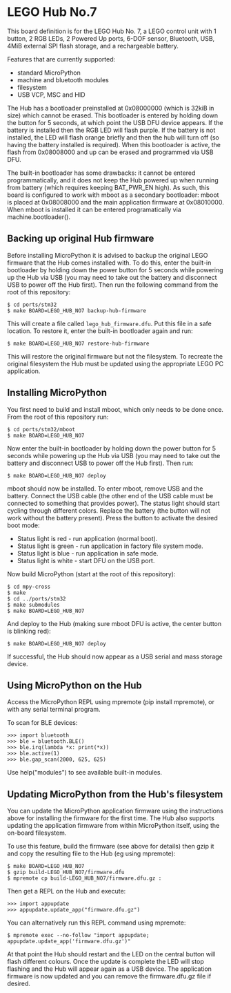 LEGO Hub No.7
=============

This board definition is for the LEGO Hub No. 7, a LEGO control unit with 1 button,
2 RGB LEDs, 2 Powered Up ports, 6-DOF sensor, Bluetooth, USB, 4MiB external SPI
flash storage, and a rechargeable battery.

Features that are currently supported:
- standard MicroPython
- machine and bluetooth modules
- filesystem
- USB VCP, MSC and HID

The Hub has a bootloader preinstalled at 0x08000000 (which is 32kiB in size) which
cannot be erased.  This bootloader is entered by holding down the button for 5 seconds,
at which point the USB DFU device appears.  If the battery is installed then the
RGB LED will flash purple. If the battery is not installed, the LED will flash orange
briefly and then the hub will turn off (so having the battery installed is required).
When this bootloader is active, the flash from 0x08008000 and up can be erased
and programmed via USB DFU.

The built-in bootloader has some drawbacks: it cannot be entered programmatically,
and it does not keep the Hub powered up when running from battery (which requires
keeping BAT_PWR_EN high).  As such, this board is configured to work with mboot as
a secondary bootloader: mboot is placed at 0x08008000 and the main application
firmware at 0x08010000.  When mboot is installed it can be entered programatically
via machine.bootloader().

Backing up original Hub firmware
--------------------------------

Before installing MicroPython it is advised to backup the original LEGO firmware that
the Hub comes installed with.  To do this, enter the built-in bootloader by holding
down the power button for 5 seconds while powering up the Hub via USB (you may
need to take out the battery and disconnect USB to power off the Hub first).  Then
run the following command from the root of this repository:

    $ cd ports/stm32
    $ make BOARD=LEGO_HUB_NO7 backup-hub-firmware

This will create a file called `lego_hub_firmware.dfu`.  Put this file in a safe
location.  To restore it, enter the built-in bootloader again and run:

    $ make BOARD=LEGO_HUB_NO7 restore-hub-firmware

This will restore the original firmware but not the filesystem.  To recreate the
original filesystem the Hub must be updated using the appropriate LEGO PC
application.

Installing MicroPython
----------------------

You first need to build and install mboot, which only needs to be done once.  From
the root of this repository run:

    $ cd ports/stm32/mboot
    $ make BOARD=LEGO_HUB_NO7

Now enter the built-in bootloader by holding down the power button for 5
seconds while powering up the Hub via USB (you may need to take out the battery
and disconnect USB to power off the Hub first).  Then run:

    $ make BOARD=LEGO_HUB_NO7 deploy

mboot should now be installed.  To enter mboot, remove USB and the battery.
Connect the USB cable (the other end of the USB cable must be connected to
something that provides power). The status light should start cycling through
different colors. Replace the battery (the button will not work without the
battery present). Press the button to activate the desired boot mode:

- Status light is red - run application (normal boot).
- Status light is green - run application in factory file system mode.
- Status light is blue - run application in safe mode.
- Status light is white - start DFU on the USB port.


Now build MicroPython (start at the root of this repository):

    $ cd mpy-cross
    $ make
    $ cd ../ports/stm32
    $ make submodules
    $ make BOARD=LEGO_HUB_NO7

And deploy to the Hub (making sure mboot DFU is active, the center button is
blinking red):

    $ make BOARD=LEGO_HUB_NO7 deploy

If successful, the Hub should now appear as a USB serial and mass storage device.

Using MicroPython on the Hub
----------------------------

Access the MicroPython REPL using mpremote (pip install mpremote), or with any
serial terminal program.

To scan for BLE devices:

    >>> import bluetooth
    >>> ble = bluetooth.BLE()
    >>> ble.irq(lambda *x: print(*x))
    >>> ble.active(1)
    >>> ble.gap_scan(2000, 625, 625)

Use help("modules") to see available built-in modules.

Updating MicroPython from the Hub's filesystem
----------------------------------------------

You can update the MicroPython application firmware using the instructions above
for installing the firmware for the first time.  The Hub also supports updating
the application firmware from within MicroPython itself, using the on-board
filesystem.

To use this feature, build the firmware (see above for details) then gzip it and
copy the resulting file to the Hub (eg using mpremote):

    $ make BOARD=LEGO_HUB_NO7
    $ gzip build-LEGO_HUB_NO7/firmware.dfu
    $ mpremote cp build-LEGO_HUB_NO7/firmware.dfu.gz :

Then get a REPL on the Hub and execute:

    >>> import appupdate
    >>> appupdate.update_app("firmware.dfu.gz")

You can alternatively run this REPL command using mpremote:

    $ mpremote exec --no-follow "import appupdate; appupdate.update_app('firmware.dfu.gz')"

At that point the Hub should restart and the LED on the central button will flash
different colours.  Once the update is complete the LED will stop flashing and the
Hub will appear again as a USB device.  The application firmware is now updated
and you can remove the firmware.dfu.gz file if desired.
